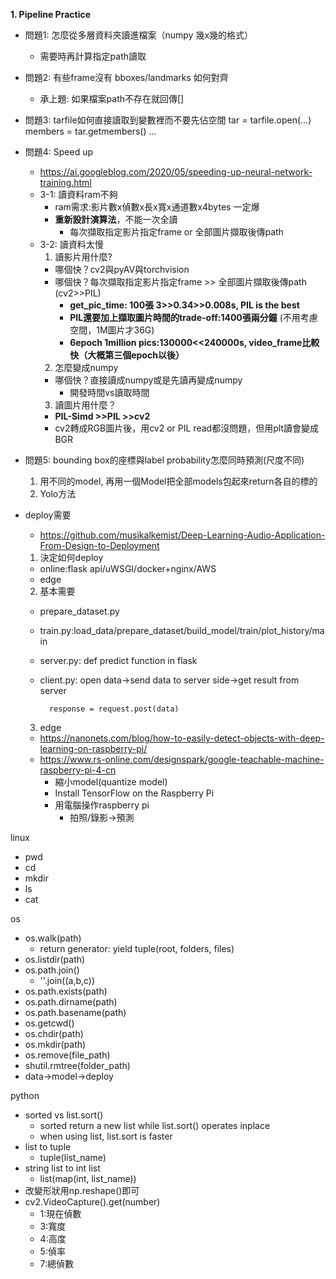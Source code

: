 **1. Pipeline Practice**
* 問題1: 怎麼從多層資料夾讀進檔案（numpy 幾x幾的格式）
  * 需要時再計算指定path讀取
* 問題2: 有些frame沒有 bboxes/landmarks 如何對齊
  * 承上題: 如果檔案path不存在就回傳[]
* 問題3: tarfile如何直接讀取到變數裡而不要先佔空間
        tar = tarfile.open(...)
        members = tar.getmembers()
        ...
* 問題4: Speed up
  * https://ai.googleblog.com/2020/05/speeding-up-neural-network-training.html
  * 3-1: 讀資料ram不夠
    * ram需求:影片數x偵數x長x寬x通道數x4bytes 一定爆
    * **重新設計演算法**，不能一次全讀
      * 每次擷取指定影片指定frame or 全部圖片擷取後傳path
  * 3-2: 讀資料太慢
    1. 讀影片用什麼?
      * 哪個快？cv2與pyAV與torchvision
      * 哪個快？每次擷取指定影片指定frame >> 全部圖片擷取後傳path (cv2>>PIL) 
        * **get_pic_time: 100張 3>>0.34>>0.008s, PIL is the best**
        * **PIL還要加上擷取圖片時間的trade-off:1400張兩分鐘** (不用考慮空間，1M圖片才36G)
        * **6epoch 1million pics:130000<<240000s, video_frame比較快（大概第三個epoch以後）** 
    2. 怎麼變成numpy
      * 哪個快？直接讀成numpy或是先讀再變成numpy
        * 開發時間vs讀取時間
    3. 讀圖片用什麼？
      * **PIL-Simd >>PIL >>cv2**
      * cv2轉成RGB圖片後，用cv2 or PIL read都沒問題，但用plt讀會變成BGR

  
* 問題5: bounding box的座標與label probability怎麼同時預測(尺度不同)
  1. 用不同的model, 再用一個Model把全部models包起來return各自的標的
  2. Yolo方法

* deploy需要
  * https://github.com/musikalkemist/Deep-Learning-Audio-Application-From-Design-to-Deployment
  1. 決定如何deploy
    * online:flask api/uWSGI/docker+nginx/AWS
    * edge
  2. 基本需要
    * prepare_dataset.py
    * train.py:load_data/prepare_dataset/build_model/train/plot_history/main
    * server.py: def predict function in flask
    * client.py: open data->send data to server side->get result from server

            response = request.post(data)
  3. edge
  * https://nanonets.com/blog/how-to-easily-detect-objects-with-deep-learning-on-raspberry-pi/
  * https://www.rs-online.com/designspark/google-teachable-machine-raspberry-pi-4-cn
    * 縮小model(quantize model)
    * Install TensorFlow on the Raspberry Pi
    * 用電腦操作raspberry pi
      * 拍照/錄影->預測

linux
* pwd
* cd
* mkdir
* ls
* cat

os
* os.walk(path)
  * return generator: yield tuple(root, folders, files)
* os.listdir(path)
* os.path.join()
  * ''.join((a,b,c))
* os.path.exists(path)
* os.path.dirname(path)
* os.path.basename(path)
* os.getcwd()
* os.chdir(path) 
* os.mkdir(path)
* os.remove(file_path)
* shutil.rmtree(folder_path)
* data->model->deploy
    
python
* sorted vs list.sort()
  * sorted return a new list while list.sort() operates inplace
  * when using list, list.sort is faster
* list to tuple
  * tuple(list_name)
* string list to int list
  * list(map(int, list_name))
* 改變形狀用np.reshape()即可
* cv2.VideoCapture().get(number)
  * 1:現在偵數
  * 3:寬度
  * 4:高度
  * 5:偵率
  * 7:總偵數
